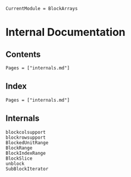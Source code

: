 ```@meta
CurrentModule = BlockArrays
```

# Internal Documentation

## Contents

```@contents
Pages = ["internals.md"]
```

## Index

```@index
Pages = ["internals.md"]
```

## Internals

```@docs
blockcolsupport
blockrowsupport
BlockedUnitRange
BlockRange
BlockIndexRange
BlockSlice
unblock
SubBlockIterator
```
